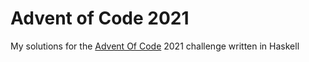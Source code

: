 # Advent of Code 2021

My solutions for the [Advent Of Code](https://adventofcode.com/ "Advent of Code") 2021 challenge written in Haskell

